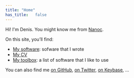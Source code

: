 ```yaml
---
title: "Home"
has_title:   false
---
```


Hi! I'm Denis. You might know me from [Nanoc](http://nanoc.ws/).

On this site, you’ll find:

* [My software](/software/): sofware that I wrote
* [My CV](/cv/)
* [My toolbox](/toolbox/): a list of software that I like to use

You can also find me [on GitHub](https://github.com/ddfreyne), [on Twitter](https://twitter.com/ddfreyne), [on Keybase](https://keybase.io/ddfreyne), …
